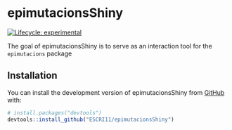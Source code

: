 
<!-- README.md is generated from README.Rmd. Please edit that file -->

# epimutacionsShiny

<!-- badges: start -->

[![Lifecycle:
experimental](https://img.shields.io/badge/lifecycle-experimental-orange.svg)](https://lifecycle.r-lib.org/articles/stages.html#experimental)
<!-- badges: end -->

The goal of epimutacionsShiny is to serve as an interaction tool for the
`epimutacions` package

## Installation

You can install the development version of epimutacionsShiny from
[GitHub](https://github.com/) with:

``` r
# install.packages("devtools")
devtools::install_github("ESCRI11/epimutacionsShiny")
```
